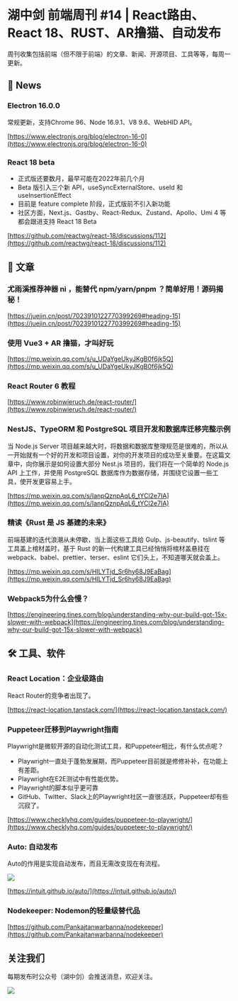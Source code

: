 # 湖中剑 前端周刊 #14 | React路由、React 18、RUST、AR撸猫、自动发布

周刊收集包括前端（但不限于前端）的文章、新闻、开源项目、工具等等，每周一更新。

## 📰 News

### Electron 16.0.0 

常规更新，支持Chrome 96、Node 16.9.1、V8 9.6、WebHID API。

[https://www.electronjs.org/blog/electron-16-0](https://www.electronjs.org/blog/electron-16-0)
 
### React 18 beta

- 正式版还要数月，最早可能在2022年前几个月
- Beta 版引入三个新 API，useSyncExternalStore、useId 和 useInsertionEffect
- 目前是 feature complete 阶段，正式版前不引入新功能
- 社区方面，Next.js、Gastby、React-Redux、Zustand、Apollo、Umi 4 等都会跟进支持 React 18 Beta

[https://github.com/reactwg/react-18/discussions/112](https://github.com/reactwg/react-18/discussions/112)
 
## 📖 文章

### 尤雨溪推荐神器 ni ，能替代 npm/yarn/pnpm ？简单好用！源码揭秘！

[https://juejin.cn/post/7023910122770399269#heading-15](https://juejin.cn/post/7023910122770399269#heading-15)

### 使用 Vue3 + AR 撸猫，才叫好玩

[https://mp.weixin.qq.com/s/u_UDaYgeUkyJKgB0f6jk5Q](https://mp.weixin.qq.com/s/u_UDaYgeUkyJKgB0f6jk5Q)

### React Router 6 教程

[https://www.robinwieruch.de/react-router/](https://www.robinwieruch.de/react-router/)

### NestJS、TypeORM 和 PostgreSQL 项目开发和数据库迁移完整示例

当 Node.js Server 项目越来越大时，将数据和数据库整理规范是很难的，所以从一开始就有一个好的开发和项目设置，对你的开发项目的成功至关重要。在这篇文章中，向你展示是如何设置大部分 Nest.js 项目的，我们将在一个简单的 Node.js API 上工作，并使用 PostgreSQL 数据库作为数据存储，并围绕它设置一些工具，使开发更容易上手。

[https://mp.weixin.qq.com/s/IanpQznpAqL6_tYCl2e7IA](https://mp.weixin.qq.com/s/IanpQznpAqL6_tYCl2e7IA)

### 精读《Rust 是 JS 基建的未来》

前端基建的迭代浪潮从未停歇，当上面这些工具给 Gulp、js-beautify、tslint 等工具盖上棺材盖时，基于 Rust 的新一代构建工具已经悄悄将棺材盖悬挂在 webpack、babel、prettier、terser、eslint 它们头上，不知道哪天就会盖上。

[https://mp.weixin.qq.com/s/HILYTjd_Sr6hy68J9EaBag](https://mp.weixin.qq.com/s/HILYTjd_Sr6hy68J9EaBag)

### Webpack5为什么会慢？

[https://engineering.tines.com/blog/understanding-why-our-build-got-15x-slower-with-webpack](https://engineering.tines.com/blog/understanding-why-our-build-got-15x-slower-with-webpack)

## 🛠 工具、软件

### React Location：企业级路由

React Router的竞争者出现了。

[https://react-location.tanstack.com/](https://react-location.tanstack.com/)

### Puppeteer迁移到Playwright指南

Playwright是微软开源的自动化测试工具，和Puppeteer相比，有什么优点呢？

- Playwright一直处于蓬勃发展期，而Puppeteer目前就是修修补补，在功能上有差距。
- Playwright在E2E测试中有性能优势。
- Playwright的脚本似乎更可靠
- GitHub、Twitter、Slack上的Playwright社区一直很活跃，Puppeteer却有些沉寂了。

[https://www.checklyhq.com/guides/puppeteer-to-playwright/](https://www.checklyhq.com/guides/puppeteer-to-playwright/)

### Auto: 自动发布

Auto的作用是实现自动发布，而且无需改变现在有流程。

![](https://gitee.com/ineo6/assets/raw/master/20211121214455.png)

[https://intuit.github.io/auto/](https://intuit.github.io/auto/)

### Nodekeeper: Nodemon的轻量级替代品

[https://github.com/Pankajtanwarbanna/nodekeeper](https://github.com/Pankajtanwarbanna/nodekeeper)

## 关注我们

每期发布时公众号（湖中剑）会推送消息，欢迎关注。

![](https://cdn.jsdelivr.net/gh/ineo6/weekly/assets/qrcode_for_wechat.jpg)
